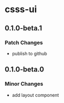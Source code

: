 # csss-ui

## 0.1.0-beta.1

### Patch Changes

- publish to github

## 0.1.0-beta.0

### Minor Changes

- add layout component
